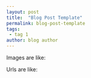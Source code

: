 ```yaml
---
layout: post
title:  "Blog Post Template"
permalink: blog-post-template
tags:
 - tag 1
author: blog author
---
```

Images are like:

<!-- 

<img src="{{ site.static}}/img/blogs/name-of-image.filetype" class="lightboximage" alt-text="Cool description of image."/>

-->

Urls are like:

<!--

[This is the text for a link](URL). Make sure URL has http:// in front of it!

-->